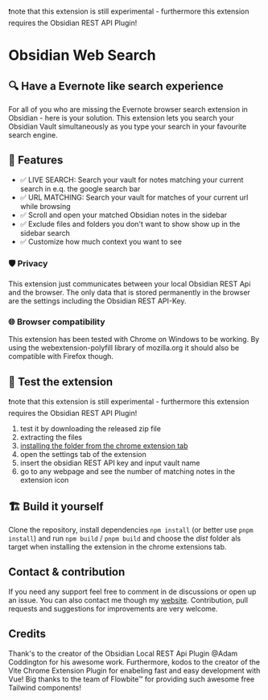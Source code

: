 ❗note that this extension is still experimental - furthermore this extension requires the Obsidian REST API Plugin!

# Obsidian Web Search
## 🔍 Have a Evernote like search experience
For all of you who are missing the Evernote browser search extension in Obsidian - here is your solution. This extension lets you search your Obsidian Vault simultaneously as you type your search in your favourite search engine.

## 🚀 Features
- ✅ LIVE SEARCH: Search your vault for notes matching your current search in e.q. the google search bar
- ✅ URL MATCHING: Search your vault for matches of your current url while browsing
- ✅ Scroll and open your matched Obsidian notes in the sidebar
- ✅ Exclude files and folders you don't want to show show up in the sidebar search
- ✅ Customize how much context you want to see

### 🛡️ Privacy
This extension just communicates between your local Obsidian REST Api and the browser. The only data that is stored permanently in the browser are the settings including the Obsidian REST API-Key.

### 🌐 Browser compatibility
This extension has been tested with Chrome on Windows to be working. By using the webextension-polyfill library of mozilla.org it should also be compatible with Firefox though.

## 🚧 Test the extension
❗note that this extension is still experimental - furthermore this extension requires the Obsidian REST API Plugin!
1. test it by downloading the released zip file
2. extracting the files
3. [installing the folder from the chrome extension tab](https://bashvlas.com/blog/install-chrome-extension-in-developer-mode/)
4. open the settings tab of the extension
5. insert the obsidian REST API key and input vault name
6. go to any webpage and see the number of matching notes in the extension icon

## 🏗️ Build it yourself
Clone the repository, install dependencies `npm install` (or better use `pnpm install`) and run `npm build` / `pnpm build` and choose the *dist* folder als target when installing the extension in the chrome extensions tab.

## Contact & contribution
If you need any support feel free to comment in de discussions or open up an issue. You can also contact me though my [website](https://jakobosterberger.com/contact). Contribution, pull requests and suggestions for improvements are very welcome.

## Credits
Thank's to the creator of the Obsidian Local REST Api Plugin @Adam Coddington for his awesome work. Furthermore, kodos to the creator of the Vite Chrome Extension Plugin for enabeling fast and easy development with Vue! Big thanks to the team of Flowbite™ for providing such awesome free Tailwind components!
